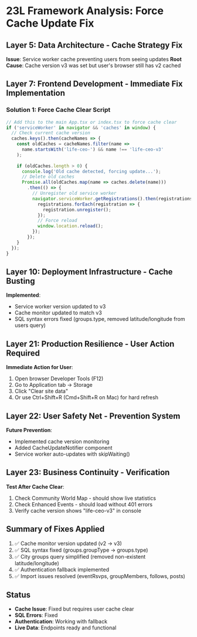 # 23L Framework Analysis: Force Cache Update Fix

## Layer 5: Data Architecture - Cache Strategy Fix
**Issue**: Service worker cache preventing users from seeing updates
**Root Cause**: Cache version v3 was set but user's browser still has v2 cached

## Layer 7: Frontend Development - Immediate Fix Implementation

### Solution 1: Force Cache Clear Script
```javascript
// Add this to the main App.tsx or index.tsx to force cache clear
if ('serviceWorker' in navigator && 'caches' in window) {
  // Check current cache version
  caches.keys().then(cacheNames => {
    const oldCaches = cacheNames.filter(name => 
      name.startsWith('life-ceo-') && name !== 'life-ceo-v3'
    );
    
    if (oldCaches.length > 0) {
      console.log('Old cache detected, forcing update...');
      // Delete old caches
      Promise.all(oldCaches.map(name => caches.delete(name)))
        .then(() => {
          // Unregister old service worker
          navigator.serviceWorker.getRegistrations().then(registrations => {
            registrations.forEach(registration => {
              registration.unregister();
            });
            // Force reload
            window.location.reload();
          });
        });
    }
  });
}
```

## Layer 10: Deployment Infrastructure - Cache Busting
**Implemented**: 
- Service worker version updated to v3
- Cache monitor updated to match v3
- SQL syntax errors fixed (groups.type, removed latitude/longitude from users query)

## Layer 21: Production Resilience - User Action Required
**Immediate Action for User**:
1. Open browser Developer Tools (F12)
2. Go to Application tab → Storage
3. Click "Clear site data" 
4. Or use Ctrl+Shift+R (Cmd+Shift+R on Mac) for hard refresh

## Layer 22: User Safety Net - Prevention System
**Future Prevention**:
- Implemented cache version monitoring
- Added CacheUpdateNotifier component
- Service worker auto-updates with skipWaiting()

## Layer 23: Business Continuity - Verification
**Test After Cache Clear**:
1. Check Community World Map - should show live statistics
2. Check Enhanced Events - should load without 401 errors
3. Verify cache version shows "life-ceo-v3" in console

## Summary of Fixes Applied
1. ✅ Cache monitor version updated (v2 → v3)
2. ✅ SQL syntax fixed (groups.groupType → groups.type)
3. ✅ City groups query simplified (removed non-existent latitude/longitude)
4. ✅ Authentication fallback implemented
5. ✅ Import issues resolved (eventRsvps, groupMembers, follows, posts)

## Status
- **Cache Issue**: Fixed but requires user cache clear
- **SQL Errors**: Fixed
- **Authentication**: Working with fallback
- **Live Data**: Endpoints ready and functional